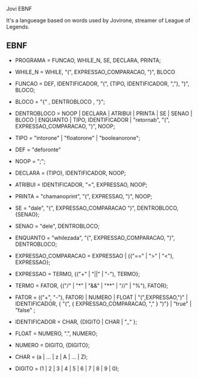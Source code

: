 Jovi EBNF

It's a langueage based on words used by Jovirone, streamer of League of Legends.

## EBNF

- PROGRAMA = FUNCAO, WHILE_N, SE, DECLARA, PRINTA;
- WHILE_N = WHILE, "(", EXPRESSAO_COMPARACAO, ")", BLOCO

- FUNCAO = DEF, IDENTIFICADOR, "(", {TIPO, IDENTIFICADOR, ","}, ")", BLOCO;
- BLOCO = "{" , DENTROBLOCO , "}";
- DENTROBLOCO = NOOP | DECLARA | ATRIBUI | PRINTA | SE | SENAO | BLOCO | ENQUANTO | TIPO, IDENTIFICADOR | "retornab", "(", EXPRESSAO_COMPARACAO, ")", NOOP;

- TIPO = "intorone" | "floatorone" | "booleanorone";
- DEF = "deforonte"
- NOOP = ";";

- DECLARA = (TIPO), IDENTIFICADOR, NOOP;
- ATRIBUI = IDENTIFICADOR, "=", EXPRESSAO, NOOP;
- PRINTA = "chamanoprint", "(", EXPRESSAO, ")", NOOP;

- SE = "dale", "(", EXPRESSAO_COMPARACAO ")", DENTROBLOCO, {SENAO};
- SENAO = "dele", DENTROBLOCO;
- ENQUANTO = "whilezada", "(", EXPRESSAO_COMPARACAO, ")", DENTROBLOCO;

- EXPRESSAO_COMPARACAO = EXPRESSAO | {("==" | ">" | "<"), EXPRESSAO};
- EXPRESSAO = TERMO, {("+" | "||" | "-"), TERMO};
- TERMO = FATOR, {("/" | "*" | "&&" | "**" | "//" | "%"), FATOR};
- FATOR = (("+", "-"), FATOR) | NUMERO | FLOAT | "(",EXPRESSAO,")" | IDENTIFICADOR, { "(", { EXPRESSAO_COMPARACAO, "," } ")"} | "true" | "false" ;

- IDENTIFICADOR = CHAR, {DIGITO | CHAR | "_" };
- FLOAT = NUMERO, ".", NUMERO;
- NUMERO = DIGITO, {DIGITO};
- CHAR = (a | ... | z | A | ... | Z);
- DIGITO = (1 | 2 | 3 | 4 | 5 | 6 | 7 | 8 | 9 | 0);